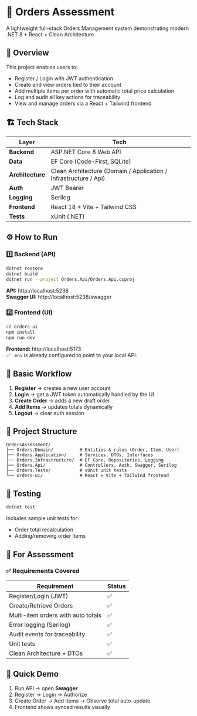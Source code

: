 # 🧾 Orders Assessment

A lightweight full-stack Orders Management system demonstrating modern .NET 8 + React + Clean Architecture.

## 📘 Overview
This project enables users to:
- Register / Login with JWT authentication
- Create and view orders tied to their account
- Add multiple items per order with automatic total price calculation
- Log and audit all key actions for traceability
- View and manage orders via a React + Tailwind frontend

## 🏗️ Tech Stack
| Layer | Tech |
|--------|------|
| **Backend** | ASP.NET Core 8 Web API |
| **Data** | EF Core (Code-First, SQLite) |
| **Architecture** | Clean Architecture (Domain / Application / Infrastructure / Api) |
| **Auth** | JWT Bearer |
| **Logging** | Serilog |
| **Frontend** | React 18 + Vite + Tailwind CSS |
| **Tests** | xUnit (.NET) |

## ⚙️ How to Run
### 1️⃣ Backend (API)
```bash
dotnet restore
dotnet build
dotnet run --project Orders.Api/Orders.Api.csproj
```
**API:** http://localhost:5238  
**Swagger UI:** http://localhost:5238/swagger

### 2️⃣ Frontend (UI)
```bash
cd orders-ui
npm install
npm run dev
```
**Frontend:** http://localhost:5173  
✅ `.env` is already configured to point to your local API.

## 🔑 Basic Workflow
1. **Register** → creates a new user account  
2. **Login** → get a JWT token automatically handled by the UI  
3. **Create Order** → adds a new draft order  
4. **Add Items** → updates totals dynamically  
5. **Logout** → clear auth session  

## 🧩 Project Structure
```
OrdersAssessment/
├── Orders.Domain/          # Entities & rules (Order, Item, User)
├── Orders.Application/     # Services, DTOs, Interfaces
├── Orders.Infrastructure/  # EF Core, Repositories, Logging
├── Orders.Api/             # Controllers, Auth, Swagger, Serilog
├── Orders.Tests/           # xUnit unit tests
└── orders-ui/              # React + Vite + Tailwind frontend
```

## 🧪 Testing
```bash
dotnet test
```
Includes sample unit tests for:
- Order total recalculation  
- Adding/removing order items  

## 🧠 For Assessment
### ✅ Requirements Covered
| Requirement | Status |
|--------------|---------|
| Register/Login (JWT) | ✅ |
| Create/Retrieve Orders | ✅ |
| Multi-item orders with auto totals | ✅ |
| Error logging (Serilog) | ✅ |
| Audit events for traceability | ✅ |
| Unit tests | ✅ |
| Clean Architecture + DTOs | ✅ |

## 🧭 Quick Demo
1. Run API → open **Swagger**  
2. Register → Login → Authorize  
3. Create Order → Add Items → Observe total auto-update  
4. Frontend shows synced results visually  
